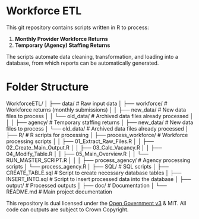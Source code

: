 # Workforce ETL

This git repository contains scripts written in R to process:
1. **Monthly Provider Workforce Returns**
2. **Temporary (Agency) Staffing Returns**

The scripts automate data cleaning, transformation, and loading into a database, from which reports can be automatically generated.

# Folder Structure

WorkforceETL/
│
├── data/                       # Raw input data
│   ├── workforce/              # Workforce returns (monthly submissions)
│   │   ├── new_data/           # New data files to process
│   │   └── old_data/           # Archived data files already processed
│   │
│   ├── agency/                 # Temporary staffing returns
│       ├── new_data/           # New data files to process
│       └── old_data/           # Archived data files already processed
│
├── R/                          # R scripts for processing
│   ├── process_workforce/      # Workforce processing scripts
│   │   ├── 01_Extract_Raw_Files.R
│   │   ├── 02_Create_Main_Output.R
│   │   ├── 03_Calc_Vacancy.R
│   │   ├── 04_Modify_Table.R
│   │   ├── 05_Main_Overview.R
│   │   └── RUN_MASTER_SCRIPT.R
│   │
│   ├── process_agency/         # Agency processing scripts
│       └── process_agency.R
│
├── SQL/                        # SQL scripts
│   ├── CREATE_TABLE.sql        # Script to create necessary database tables
│   ├── INSERT_INTO.sql         # Script to insert processed data into the database
│
├── output/                     # Processed outputs
│
├── doc/                        # Documentation
│
└── README.md                   # Main project documentation


This repository is dual licensed under the [Open Government v3]([https://www.nationalarchives.gov.uk/doc/open-government-licence/version/3/) & MIT. All code can outputs are subject to Crown Copyright.
